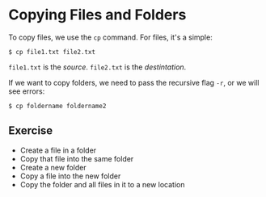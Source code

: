 # Copying Files and Folders

To copy files, we use the `cp` command.  For files, it's a simple:

```
$ cp file1.txt file2.txt
```

`file1.txt` is the _source_. `file2.txt` is the _destintation_.

If we want to copy folders, we need to pass the recursive flag `-r`, or we will see errors:

```
$ cp foldername foldername2
```

## Exercise

- Create a file in a folder
- Copy that file into the same folder
- Create a new folder
- Copy a file into the new folder
- Copy the folder and all files in it to a new location

